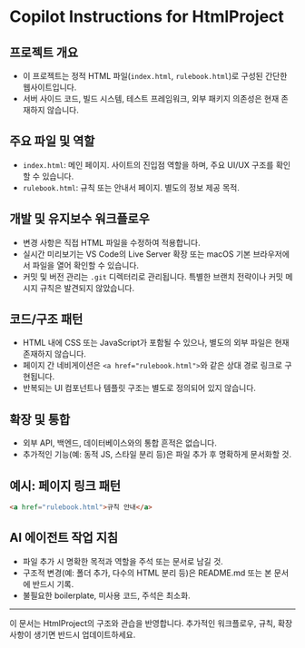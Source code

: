 # Copilot Instructions for HtmlProject

## 프로젝트 개요
- 이 프로젝트는 정적 HTML 파일(`index.html`, `rulebook.html`)로 구성된 간단한 웹사이트입니다.
- 서버 사이드 코드, 빌드 시스템, 테스트 프레임워크, 외부 패키지 의존성은 현재 존재하지 않습니다.

## 주요 파일 및 역할
- `index.html`: 메인 페이지. 사이트의 진입점 역할을 하며, 주요 UI/UX 구조를 확인할 수 있습니다.
- `rulebook.html`: 규칙 또는 안내서 페이지. 별도의 정보 제공 목적.

## 개발 및 유지보수 워크플로우
- 변경 사항은 직접 HTML 파일을 수정하여 적용합니다.
- 실시간 미리보기는 VS Code의 Live Server 확장 또는 macOS 기본 브라우저에서 파일을 열어 확인할 수 있습니다.
- 커밋 및 버전 관리는 `.git` 디렉터리로 관리됩니다. 특별한 브랜치 전략이나 커밋 메시지 규칙은 발견되지 않았습니다.

## 코드/구조 패턴
- HTML 내에 CSS 또는 JavaScript가 포함될 수 있으나, 별도의 외부 파일은 현재 존재하지 않습니다.
- 페이지 간 네비게이션은 `<a href="rulebook.html">`와 같은 상대 경로 링크로 구현됩니다.
- 반복되는 UI 컴포넌트나 템플릿 구조는 별도로 정의되어 있지 않습니다.

## 확장 및 통합
- 외부 API, 백엔드, 데이터베이스와의 통합 흔적은 없습니다.
- 추가적인 기능(예: 동적 JS, 스타일 분리 등)은 파일 추가 후 명확하게 문서화할 것.

## 예시: 페이지 링크 패턴
```html
<a href="rulebook.html">규칙 안내</a>
```

## AI 에이전트 작업 지침
- 파일 추가 시 명확한 목적과 역할을 주석 또는 문서로 남길 것.
- 구조적 변경(예: 폴더 추가, 다수의 HTML 분리 등)은 README.md 또는 본 문서에 반드시 기록.
- 불필요한 boilerplate, 미사용 코드, 주석은 최소화.

---

이 문서는 HtmlProject의 구조와 관습을 반영합니다. 추가적인 워크플로우, 규칙, 확장 사항이 생기면 반드시 업데이트하세요.

